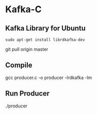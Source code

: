 # Kafka-C
 
## Kafka Library for Ubuntu 
`sudo apt-get install librdkafka-dev`

git pull origin master

## Compile
gcc producer.c -o producer -lrdkafka -lm

## Run Producer
./producer
